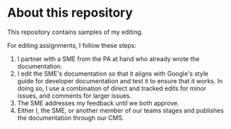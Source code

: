 # About this repository

This repository contains samples of my editing. 

For editing assignments, I follow these steps:
1. I partner with a SME from the PA at hand who already wrote the documentation. 
1. I edit the SME's documentation so that it aligns with Google's style guide for developer documentation and test it to ensure that it works. In doing so, I use a combination of direct and tracked edits for minor issues, and comments for larger issues. 
1. The SME addresses my feedback until we both approve. 
1. Either I, the SME, or another member of our teams stages and publishes the documentation through our CMS.
